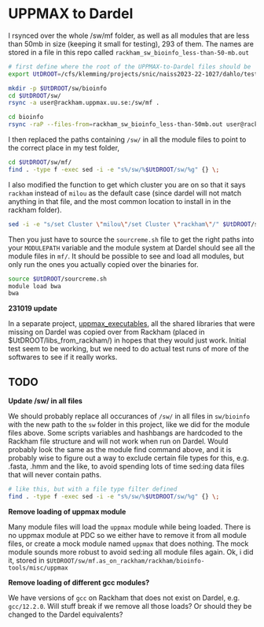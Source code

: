 # UPPMAX to Dardel

I rsynced over the whole /sw/mf folder, as well as all modules that are less than 50mb in size (keeping it small for testing), 293 of them. The names are stored in a file in this repo called `rackham_sw_bioinfo_less-than-50-mb.out`

```bash
# first define where the root of the UPPMAX-to-Dardel files should be
export UtDROOT=/cfs/klemming/projects/snic/naiss2023-22-1027/dahlo/testarea/uppmax_to_dardel

mkdir -p $UtDROOT/sw/bioinfo
cd $UtDROOT/sw/
rsync -a user@rackham.uppmax.uu.se:/sw/mf .

cd bioinfo
rsync -raP --files-from=rackham_sw_bioinfo_less-than-50mb.out user@rackham.uppmax.uu.se:/ .
```

I then replaced the paths containing `/sw/` in all the module files to point to the correct place in my test folder,

```bash
cd $UtDROOT/sw/mf/
find . -type f -exec sed -i -e "s%/sw/%$UtDROOT/sw/%g" {} \;
```

I also modified the function to get which cluster you are on so that it says `rackham` instead of `milou` as the default case (since dardel will not match anything in that file, and the most common location to install in in the rackham folder).

```bash
sed -i -e "s/set Cluster \"milou\"/set Cluster \"rackham\"/" $UtDROOT/sw/mf/common/includes/functions.tcl
```

Then you just have to source the `sourcreme.sh` file to get the right paths into your `MODULEPATH` variable and the module system at Dardel should see all the module files in `mf/`. It should be possible to see and load all modules, but only run the ones you actually copied over the binaries for.

```bash
source $UtDROOT/sourcreme.sh
module load bwa
bwa
```



**231019 update**

In a separate project, [uppmax_executables](https://github.com/NBISweden/uppmax_executables), all the shared libraries that were missing on Dardel was copied over from Rackham (placed in $UtDROOT/libs_from_rackham/) in hopes that they would just work. Initial test seem to be working, but we need to do actual test runs of more of the softwares to see if it really works.




## TODO


**Update /sw/ in all files**

We should probably replace all occurances of `/sw/` in all files in `sw/bioinfo` with the new path to the `sw` folder in this project, like we did for the module files above. Some scripts variables and hashbangs are hardcoded to the Rackham file structure and will not work when run on Dardel. Would probably look the same as the module find command above, and it is probably wise to figure out a way to exclude certain file types for this, e.g. .fasta, .hmm and the like, to avoid spending lots of time sed:ing data files that will never contain paths.

```bash
# like this, but with a file type filter defined
find . -type f -exec sed -i -e "s%/sw/%$UtDROOT/sw/%g" {} \;
```

**Remove loading of uppmax module**

Many module files will load the `uppmax` module while being loaded. There is no uppmax module at PDC so we either have to remove it from all module files, or create a mock module named `uppmax` that does nothing. The mock module sounds more robust to avoid sed:ing all module files again. Ok, i did it, stored in `$UtDROOT/sw/mf.as_on_rackham/rackham/bioinfo-tools/misc/uppmax`

**Remove loading of different gcc modules?**

We have versions of `gcc` on Rackham that does not exist on Dardel, e.g. `gcc/12.2.0`. Will stuff break if we remove all those loads? Or should they be changed to the Dardel equivalents?










